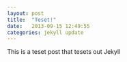 ```yaml
---
layout: post
title:  "Teset!"
date:   2013-09-15 12:49:55
categories: jekyll update
---
```


This is a teset post that tesets out Jekyll
